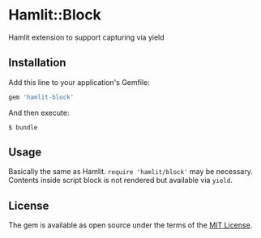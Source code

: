 # Hamlit::Block

Hamlit extension to support capturing via yield

## Installation

Add this line to your application's Gemfile:

```ruby
gem 'hamlit-block'
```

And then execute:

    $ bundle

## Usage

Basically the same as Hamlit. `require 'hamlit/block'` may be necessary. Contents inside script block is not rendered but available via `yield`.

## License

The gem is available as open source under the terms of the [MIT License](http://opensource.org/licenses/MIT).
